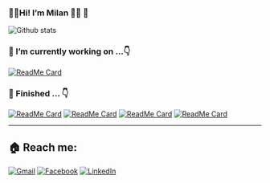 ### 👨‍💻Hi! I’m Milan  🙋‍♂️  👀
![Github stats](https://github-readme-stats.vercel.app/api?username=milanmalshika&theme=react&show_icons=true&count_private=true&hide_title=true&)

### 🔭 I’m currently working on ...👇

[![ReadMe Card](https://github-readme-stats.vercel.app/api/pin/?username=milanmalshika&repo=IMS_system&theme=react)](https://github.com/UCSC-group17-secondyear/IMS_system)

### 🏁 Finished ... 👇
[![ReadMe Card](https://github-readme-stats.vercel.app/api/pin/?username=milanmalshika&repo=codeignitor-assignment&theme=react)](https://github.com/milanmalshika/codeignitor-assignment) 
[![ReadMe Card](https://github-readme-stats.vercel.app/api/pin/?username=milanmalshika&repo=knapsack-container-problem&theme=vue)](https://github.com/milanmalshika/knapsack-container-problem)
[![ReadMe Card](https://github-readme-stats.vercel.app/api/pin/?username=milanmalshika&repo=my-website&theme=vue)](https://github.com/milanmalshika/my-website)
[![ReadMe Card](https://github-readme-stats.vercel.app/api/pin/?username=milanmalshika&repo=flight-sheets-booking&theme=react)](https://github.com/milanmalshika/flight-sheets-booking)

------------


## 🏠 Reach me:
[![Gmail](https://img.shields.io/badge/gmail-D14836?&style=for-the-badge&logo=gmail&logoColor=white)](mailto:milanmalshika@gmail.com)
[![Facebook](https://img.shields.io/badge/facebook-%231877F2.svg?&style=for-the-badge&logo=facebook&logoColor=white)](https://www.facebook.com/milan.malshika)
[![LinkedIn](https://img.shields.io/badge/linkedin-%230077B5.svg?&style=for-the-badge&logo=linkedin&logoColor=white)](https://www.linkedin.com/in/milan-malshika-12a9861a1)
